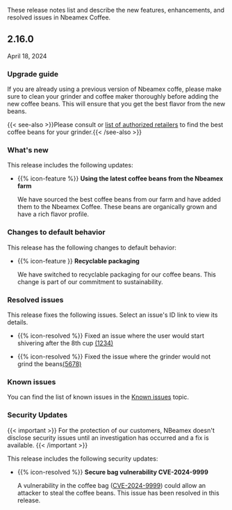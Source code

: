 
These release notes list and describe the new features, enhancements, and resolved issues in Nbeamex Coffee.

## 2.16.0

April 18, 2024

### Upgrade guide

If you are already using a previous version of Nbeamex coffe, please make sure to clean your grinder and coffee maker thoroughly before adding the new coffee beans. This will ensure that you get the best flavor from the new beans.

{{< see-also >}}Please consult or [list of authorized retailers](https://nbeamex.com/retailers) to find the best coffee beans for your grinder.{{< /see-also >}}

### What's new

This release includes the following updates:

- {{% icon-feature %}} **Using the latest coffee beans from the Nbeamex farm**

   We have sourced the best coffee beans from our farm and have added them to the Nbeamex Coffee. These beans are organically grown and have a rich flavor profile.

### Changes to default behavior

This release has the following changes to default behavior:

- {{% icon-feature }} **Recyclable packaging**

   We have switched to recyclable packaging for our coffee beans. This change is part of our commitment to sustainability.

### Resolved issues

This release fixes the following issues. Select an issue's ID link to view its details.

- {{% icon-resolved %}} Fixed an issue where the user would start shivering after the 8th cup [(1234)](https://nbeamex.com/issues/1234)

- {{% icon-resolved %}} Fixed the issue where the grinder would not grind the beans[(5678)](https://nbeamex.com/issues/5678)


### Known issues

You can find the list of known issues in the [Known issues](https://nbeamex.com/docs/known-issues) topic.

### Security Updates

{{< important >}}
For the protection of our customers, NBeamex doesn't disclose security issues until an investigation has occurred and a fix is available.
{{< /important >}}

This release includes the following security updates:

- {{% icon-resolved %}} **Secure bag vulnerability CVE-2024-9999**

   A vulnerability in the coffee bag ([CVE-2024-9999](https://coffee-sec.org/CVE-2024-9999)) could allow an attacker to steal the coffee beans. This issue has been resolved in this release.
